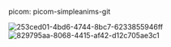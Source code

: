 picom: picom-simpleanims-git

![253ced01-4bd6-4744-8bc7-6233855946ff](https://github.com/user-attachments/assets/841c6b38-111c-4ae1-9d61-c12e6adaf51f)
![829795aa-8068-4415-af42-d12c705ae3c1](https://github.com/user-attachments/assets/e7a50d6c-3636-4476-b341-e20567598150)
